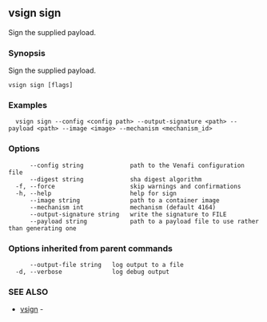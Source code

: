 ## vsign sign

Sign the supplied payload.

### Synopsis

Sign the supplied payload.

```
vsign sign [flags]
```

### Examples

```
  vsign sign --config <config path> --output-signature <path> --payload <path> --image <image> --mechanism <mechanism_id>
```

### Options

```
      --config string             path to the Venafi configuration file
      --digest string             sha digest algorithm
  -f, --force                     skip warnings and confirmations
  -h, --help                      help for sign
      --image string              path to a container image
      --mechanism int             mechanism (default 4164)
      --output-signature string   write the signature to FILE
      --payload string            path to a payload file to use rather than generating one
```

### Options inherited from parent commands

```
      --output-file string   log output to a file
  -d, --verbose              log debug output
```

### SEE ALSO

* [vsign](vsign.md)	 - 

